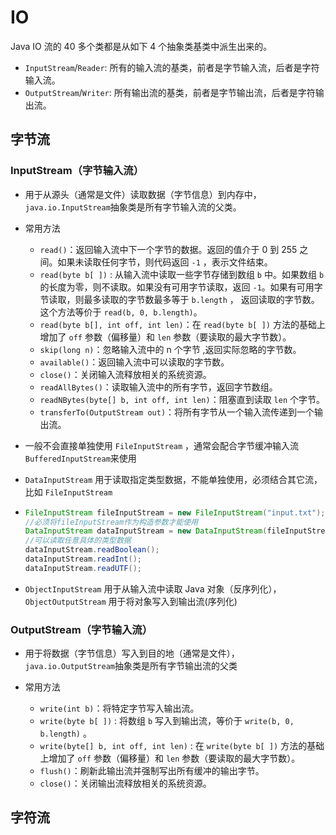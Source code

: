 # IO

Java IO 流的 40 多个类都是从如下 4 个抽象类基类中派生出来的。

* `InputStream`/`Reader`: 所有的输入流的基类，前者是字节输入流，后者是字符输入流。
* `OutputStream`/`Writer`: 所有输出流的基类，前者是字节输出流，后者是字符输出流。

## 字节流

### InputStream（字节输入流）

* 用于从源头（通常是文件）读取数据（字节信息）到内存中，`java.io.InputStream`抽象类是所有字节输入流的父类。
* 常用方法

  * `read()`：返回输入流中下一个字节的数据。返回的值介于 0 到 255 之间。如果未读取任何字节，则代码返回 `-1` ，表示文件结束。
  * `read(byte b[ ])` : 从输入流中读取一些字节存储到数组 `b` 中。如果数组 `b` 的长度为零，则不读取。如果没有可用字节读取，返回 `-1`。如果有可用字节读取，则最多读取的字节数最多等于 `b.length` ， 返回读取的字节数。这个方法等价于 `read(b, 0, b.length)`。
  * `read(byte b[], int off, int len)`：在 `read(byte b[ ])` 方法的基础上增加了 `off` 参数（偏移量）和 `len` 参数（要读取的最大字节数）。
  * `skip(long n)`：忽略输入流中的 n 个字节 ,返回实际忽略的字节数。
  * `available()`：返回输入流中可以读取的字节数。
  * `close()`：关闭输入流释放相关的系统资源。
  * `readAllBytes()`：读取输入流中的所有字节，返回字节数组。
  * `readNBytes(byte[] b, int off, int len)`：阻塞直到读取 `len` 个字节。
  * `transferTo(OutputStream out)`：将所有字节从一个输入流传递到一个输出流。
* 一般不会直接单独使用 `FileInputStream` ，通常会配合字节缓冲输入流 `BufferedInputStream`来使用
* `DataInputStream` 用于读取指定类型数据，不能单独使用，必须结合其它流，比如 `FileInputStream`
* ```java
  FileInputStream fileInputStream = new FileInputStream("input.txt");
  //必须将fileInputStream作为构造参数才能使用
  DataInputStream dataInputStream = new DataInputStream(fileInputStream);
  //可以读取任意具体的类型数据
  dataInputStream.readBoolean();
  dataInputStream.readInt();
  dataInputStream.readUTF();
  ```
* `ObjectInputStream` 用于从输入流中读取 Java 对象（反序列化），`ObjectOutputStream` 用于将对象写入到输出流(序列化)

### OutputStream（字节输入流）

* 用于将数据（字节信息）写入到目的地（通常是文件），`java.io.OutputStream`抽象类是所有字节输出流的父类
* 常用方法

  * `write(int b)`：将特定字节写入输出流。
  * `write(byte b[ ])` : 将数组 `b` 写入到输出流，等价于 `write(b, 0, b.length)` 。
  * `write(byte[] b, int off, int len)` : 在 `write(byte b[ ])` 方法的基础上增加了 `off` 参数（偏移量）和 `len` 参数（要读取的最大字节数）。
  * `flush()`：刷新此输出流并强制写出所有缓冲的输出字节。
  * `close()`：关闭输出流释放相关的系统资源。

## 字符流
